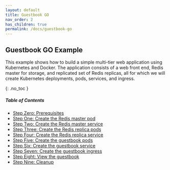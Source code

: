 ```yaml
---
layout: default
title: Guestbook GO
nav_order: 2
has_children: true
permalink: /docs/guestbook-go
---
```



## Guestbook GO Example

This example shows how to build a simple multi-tier web application using Kubernetes and Docker. The application consists of a web front end, Redis master for storage, and replicated set of Redis replicas, all for which we will create Kubernetes deployments, pods, services, and ingress.


{: .no_toc }

##### Table of Contents

 * [Step Zero: Prerequisites](#step-zero)
 * [Step One: Create the Redis master pod](#step-one)
 * [Step Two: Create the Redis master service](#step-two)
 * [Step Three: Create the Redis replica pods](#step-three)
 * [Step Four: Create the Redis replica service](#step-four)
 * [Step Five: Create the guestbook pods](#step-five)
 * [Step Six: Create the guestbook service](#step-six)
 * [Step Seven: Create the guestbook ingress](#step-seven)
 * [Step Eight: View the guestbook](#step-eight)
 * [Step Nine: Cleanup](#step-nine)






